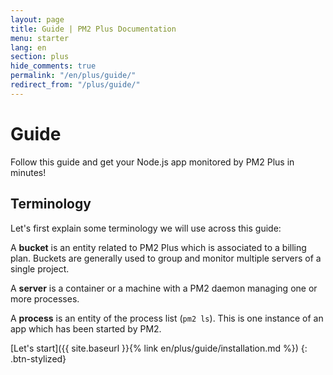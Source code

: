 ```yaml
---
layout: page
title: Guide | PM2 Plus Documentation
menu: starter
lang: en
section: plus
hide_comments: true
permalink: "/en/plus/guide/"
redirect_from: "/plus/guide/"
---
```


# Guide

Follow this guide and get your Node.js app monitored by PM2 Plus in minutes!

## Terminology

Let's first explain some terminology we will use across this guide:

A **bucket** is an entity related to PM2 Plus which is associated to a billing plan. Buckets are generally used to group and monitor multiple servers of a single project.

A **server** is a container or a machine with a PM2 daemon managing one or more processes.

A **process** is an entity of the process list (`pm2 ls`). This is one instance of an app which has been started by PM2.

[Let's start]({{ site.baseurl }}{% link en/plus/guide/installation.md %})
{: .btn-stylized}
